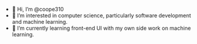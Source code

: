 - 👋 Hi, I’m @coope310
- 👀 I’m interested in computer science, particularly software development and machine learning. 
- 🌱 I’m currently learning front-end UI with my own side work on machine learning. 

<!---
coope310/coope310 is a ✨ special ✨ repository because its `README.md` (this file) appears on your GitHub profile.
You can click the Preview link to take a look at your changes.
--->
